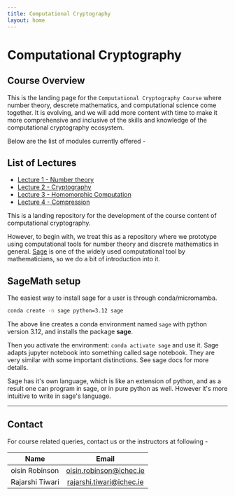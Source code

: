 ```yaml
---
title: Computational Cryptography
layout: home
---
```




# Computational Cryptography 


## Course Overview

This is the landing page for the `Computational Cryptography Course` where number theory, descrete mathematics, and computational science come together. It is evolving, and we will add more content with time to make it more comprehensive and inclusive of the skills and knowledge of the computational cryptography ecosystem.


Below are the list of modules currently offered -

## List of Lectures
- [Lecture 1 - Number theory](./number-theory.md)
- [Lecture 2 - Cryptography](./cryptography.md)
- [Lecture 3 - Homomorphic Computation](./homomorphic-computing.md)
- [Lecture 4 - Compression](./compression.md)


This is a landing repository for the development of the course content of computational cryptography.

However, to begin with, we treat this as a repository where we prototype using computational tools for number theory and discrete mathematics in general. [Sage](https://doc.sagemath.org/html/en/index.html) is one of the widely used computational tool by mathematicians, so we do a bit of introduction into it.


## SageMath setup

The easiest way to install sage for a user is through conda/micromamba.

```bash
conda create -n sage python=3.12 sage
```

The above line creates a conda environment named `sage` with python version 3.12, and installs the package **sage**.

Then you activate the environment: `conda activate sage` and use it. Sage adapts jupyter notebook into something called sage notebook. They are very similar with some important distinctions. See sage docs for more details.

Sage has it's own language, which is like an extension of python, and as a result one can program in sage, or in pure python as well. However it's more intuitive to write in sage's language.



---

## Contact
For course related queries, contact us or the instructors at following -

| Name                 | Email                           |
|---                   |:---:                            |
| oisin Robinson       | <oisin.robinson@ichec.ie>       |
| Rajarshi Tiwari      | <rajarshi.tiwari@ichec.ie>      |

